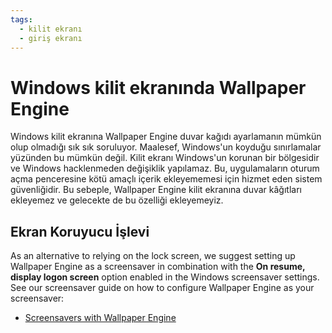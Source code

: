 ```yaml
---
tags:
  - kilit ekranı
  - giriş ekranı
---
```


# Windows kilit ekranında Wallpaper Engine

Windows kilit ekranına Wallpaper Engine duvar kağıdı ayarlamanın mümkün olup olmadığı sık sık soruluyor. Maalesef, Windows'un koyduğu sınırlamalar yüzünden bu mümkün değil. Kilit ekranı Windows'un korunan bir bölgesidir ve Windows hacklenmeden değişiklik yapılamaz. Bu, uygulamaların oturum açma penceresine kötü amaçlı içerik ekleyememesi için hizmet eden sistem güvenliğidir. Bu sebeple, Wallpaper Engine kilit ekranına duvar kâğıtları ekleyemez ve gelecekte de bu özelliği ekleyemeyiz.

## Ekran Koruyucu İşlevi

As an alternative to relying on the lock screen, we suggest setting up Wallpaper Engine as a screensaver in combination with the **On resume, display logon screen** option enabled in the Windows screensaver settings. See our screensaver guide on how to configure Wallpaper Engine as your screensaver:

* [Screensavers with Wallpaper Engine](/functionality/screensaver.html)